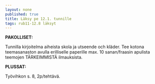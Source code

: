```yaml
---
layout: none
published: true
title: Läksy pe 12.1. tunnille
tags: rub11-12.8 läksyt
---
```

**PAKOLLISET:**

Tunnilla kirjoitelma aiheista skola ja utseende och kläder. Tee kotona teemasanaston avulla erilliselle paperille max. 10 sanan/fraasin apulista teemojen TÄRKEIMMISTÄ ilmauksista.

**PLUSSAT:**

Työvihkon s. 8, 2p/tehtävä.
